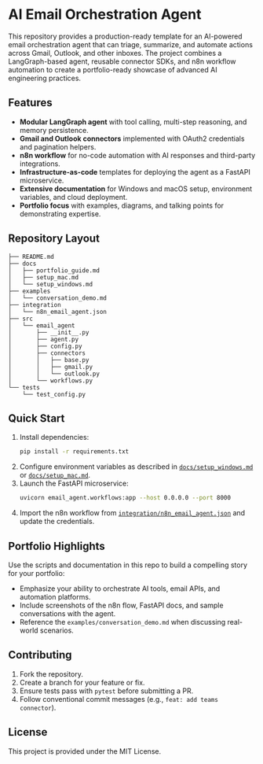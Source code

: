 # AI Email Orchestration Agent

This repository provides a production-ready template for an AI-powered email orchestration agent that can triage, summarize, and automate actions across Gmail, Outlook, and other inboxes. The project combines a LangGraph-based agent, reusable connector SDKs, and n8n workflow automation to create a portfolio-ready showcase of advanced AI engineering practices.

## Features
- **Modular LangGraph agent** with tool calling, multi-step reasoning, and memory persistence.
- **Gmail and Outlook connectors** implemented with OAuth2 credentials and pagination helpers.
- **n8n workflow** for no-code automation with AI responses and third-party integrations.
- **Infrastructure-as-code** templates for deploying the agent as a FastAPI microservice.
- **Extensive documentation** for Windows and macOS setup, environment variables, and cloud deployment.
- **Portfolio focus** with examples, diagrams, and talking points for demonstrating expertise.

## Repository Layout

```
├── README.md
├── docs
│   ├── portfolio_guide.md
│   ├── setup_mac.md
│   └── setup_windows.md
├── examples
│   └── conversation_demo.md
├── integration
│   └── n8n_email_agent.json
├── src
│   └── email_agent
│       ├── __init__.py
│       ├── agent.py
│       ├── config.py
│       ├── connectors
│       │   ├── base.py
│       │   ├── gmail.py
│       │   └── outlook.py
│       └── workflows.py
└── tests
    └── test_config.py
```

## Quick Start

1. Install dependencies:
   ```bash
   pip install -r requirements.txt
   ```
2. Configure environment variables as described in [`docs/setup_windows.md`](docs/setup_windows.md) or [`docs/setup_mac.md`](docs/setup_mac.md).
3. Launch the FastAPI microservice:
   ```bash
   uvicorn email_agent.workflows:app --host 0.0.0.0 --port 8000
   ```
4. Import the n8n workflow from [`integration/n8n_email_agent.json`](integration/n8n_email_agent.json) and update the credentials.

## Portfolio Highlights

Use the scripts and documentation in this repo to build a compelling story for your portfolio:
- Emphasize your ability to orchestrate AI tools, email APIs, and automation platforms.
- Include screenshots of the n8n flow, FastAPI docs, and sample conversations with the agent.
- Reference the `examples/conversation_demo.md` when discussing real-world scenarios.

## Contributing

1. Fork the repository.
2. Create a branch for your feature or fix.
3. Ensure tests pass with `pytest` before submitting a PR.
4. Follow conventional commit messages (e.g., `feat: add teams connector`).

## License

This project is provided under the MIT License.
